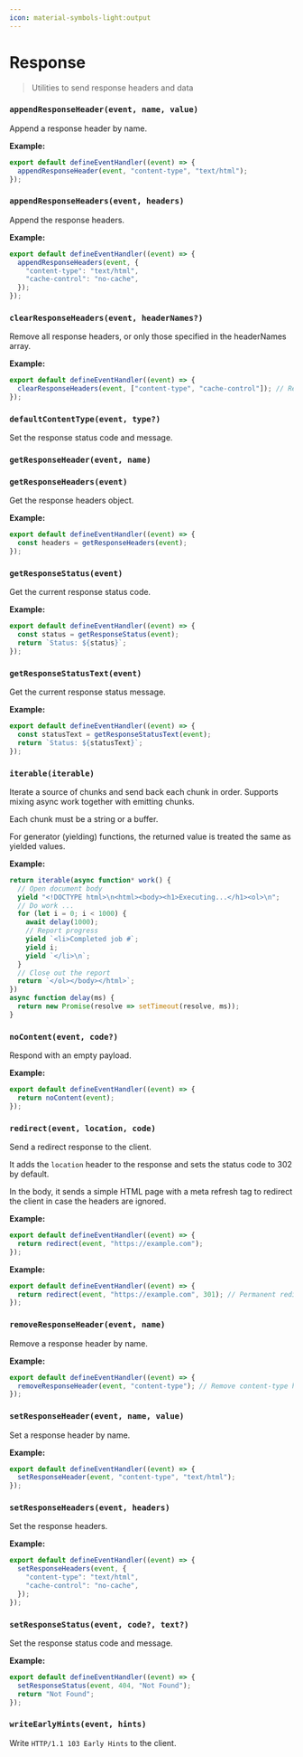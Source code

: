 ```yaml
---
icon: material-symbols-light:output
---
```


# Response

> Utilities to send response headers and data

<!-- automd:jsdocs src="../../src/utils/response.ts" -->

### `appendResponseHeader(event, name, value)`

Append a response header by name.

**Example:**

```ts
export default defineEventHandler((event) => {
  appendResponseHeader(event, "content-type", "text/html");
});
```

### `appendResponseHeaders(event, headers)`

Append the response headers.

**Example:**

```ts
export default defineEventHandler((event) => {
  appendResponseHeaders(event, {
    "content-type": "text/html",
    "cache-control": "no-cache",
  });
});
```

### `clearResponseHeaders(event, headerNames?)`

Remove all response headers, or only those specified in the headerNames array.

**Example:**

```ts
export default defineEventHandler((event) => {
  clearResponseHeaders(event, ["content-type", "cache-control"]); // Remove content-type and cache-control headers
});
```

### `defaultContentType(event, type?)`

Set the response status code and message.

### `getResponseHeader(event, name)`

### `getResponseHeaders(event)`

Get the response headers object.

**Example:**

```ts
export default defineEventHandler((event) => {
  const headers = getResponseHeaders(event);
});
```

### `getResponseStatus(event)`

Get the current response status code.

**Example:**

```ts
export default defineEventHandler((event) => {
  const status = getResponseStatus(event);
  return `Status: ${status}`;
});
```

### `getResponseStatusText(event)`

Get the current response status message.

**Example:**

```ts
export default defineEventHandler((event) => {
  const statusText = getResponseStatusText(event);
  return `Status: ${statusText}`;
});
```

### `iterable(iterable)`

Iterate a source of chunks and send back each chunk in order. Supports mixing async work together with emitting chunks.

Each chunk must be a string or a buffer.

For generator (yielding) functions, the returned value is treated the same as yielded values.

**Example:**

```ts
return iterable(async function* work() {
  // Open document body
  yield "<!DOCTYPE html>\n<html><body><h1>Executing...</h1><ol>\n";
  // Do work ...
  for (let i = 0; i < 1000) {
    await delay(1000);
    // Report progress
    yield `<li>Completed job #`;
    yield i;
    yield `</li>\n`;
  }
  // Close out the report
  return `</ol></body></html>`;
})
async function delay(ms) {
  return new Promise(resolve => setTimeout(resolve, ms));
}
```

### `noContent(event, code?)`

Respond with an empty payload.<br>

**Example:**

```ts
export default defineEventHandler((event) => {
  return noContent(event);
});
```

### `redirect(event, location, code)`

Send a redirect response to the client.

It adds the `location` header to the response and sets the status code to 302 by default.

In the body, it sends a simple HTML page with a meta refresh tag to redirect the client in case the headers are ignored.

**Example:**

```ts
export default defineEventHandler((event) => {
  return redirect(event, "https://example.com");
});
```

**Example:**

```ts
export default defineEventHandler((event) => {
  return redirect(event, "https://example.com", 301); // Permanent redirect
});
```

### `removeResponseHeader(event, name)`

Remove a response header by name.

**Example:**

```ts
export default defineEventHandler((event) => {
  removeResponseHeader(event, "content-type"); // Remove content-type header
});
```

### `setResponseHeader(event, name, value)`

Set a response header by name.

**Example:**

```ts
export default defineEventHandler((event) => {
  setResponseHeader(event, "content-type", "text/html");
});
```

### `setResponseHeaders(event, headers)`

Set the response headers.

**Example:**

```ts
export default defineEventHandler((event) => {
  setResponseHeaders(event, {
    "content-type": "text/html",
    "cache-control": "no-cache",
  });
});
```

### `setResponseStatus(event, code?, text?)`

Set the response status code and message.

**Example:**

```ts
export default defineEventHandler((event) => {
  setResponseStatus(event, 404, "Not Found");
  return "Not Found";
});
```

### `writeEarlyHints(event, hints)`

Write `HTTP/1.1 103 Early Hints` to the client.

<!-- /automd -->
